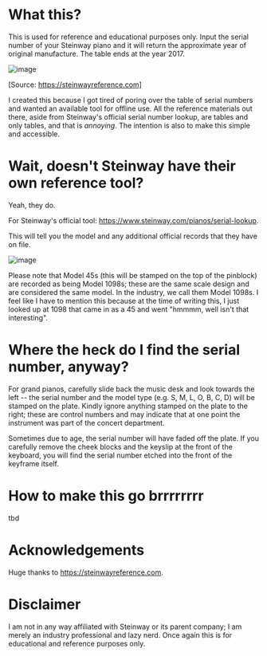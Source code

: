 # What this?

This is used for reference and educational purposes only. Input the serial number of your Steinway piano and it will return the approximate year of original manufacture. The table ends at the year 2017. 

![image](https://user-images.githubusercontent.com/36282948/168883127-ded9a131-1a10-4ce7-a296-564a608fd81c.png)

[Source: https://steinwayreference.com]

I created this because I got tired of poring over the table of serial numbers and wanted an available tool for offline use. All the reference materials out there, aside from Steinway's official serial number lookup, are tables and only tables, and that is _annoying_. The intention is also to make this simple and accessible.

# Wait, doesn't Steinway have their own reference tool?

Yeah, they do.

For Steinway's official tool: https://www.steinway.com/pianos/serial-lookup. 

This will tell you the model and any additional official records that they have on file. 

![image](https://user-images.githubusercontent.com/36282948/168882978-4574ca30-2e48-4f28-b079-a0eb1a1f8148.png)

Please note that Model 45s (this will be stamped on the top of the pinblock) are recorded as being Model 1098s; these are the same scale design and are considered the same model. In the industry, we call them Model 1098s. I feel like I have to mention this because at the time of writing this, I just looked up at 1098 that came in as a 45 and went "hmmmm, well isn't that interesting".

# Where the heck do I find the serial number, anyway?

For grand pianos, carefully slide back the music desk and look towards the left -- the serial number and the model type (e.g. S, M, L, O, B, C, D) will be stamped on the plate. Kindly ignore anything stamped on the plate to the right; these are control numbers and may indicate that at one point the instrument was part of the concert department.

Sometimes due to age, the serial number will have faded off the plate. If you carefully remove the cheek blocks and the keyslip at the front of the keyboard, you will find the serial number etched into the front of the keyframe itself.

# How to make this go brrrrrrrr
tbd

# Acknowledgements

Huge thanks to https://steinwayreference.com. 

# Disclaimer
I am not in any way affiliated with Steinway or its parent company; I am merely an industry professional and lazy nerd. Once again this is for educational and reference purposes only.


